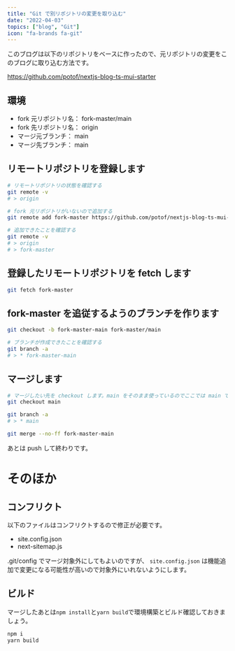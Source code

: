 ```yaml
---
title: "Git で別リポジトリの変更を取り込む"
date: "2022-04-03"
topics: ["blog", "Git"]
icon: "fa-brands fa-git"
---
```


このブログは以下のリポジトリをベースに作ったので、元リポジトリの変更をこのブログに取り込む方法です。

https://github.com/potof/nextjs-blog-ts-mui-starter

## 環境

- fork 元リポジトリ名： fork-master/main
- fork 先リポジトリ名： origin
- マージ元ブランチ： main
- マージ先ブランチ： main

## リモートリポジトリを登録します

```bash
# リモートリポジトリの状態を確認する
git remote -v
# > origin

# fork 元リポジトリがいないので追加する
git remote add fork-master https://github.com/potof/nextjs-blog-ts-mui-starter.git

# 追加できたことを確認する
git remote -v
# > origin
# > fork-master
```

## 登録したリモートリポジトリを fetch します

```bash
git fetch fork-master
```

## fork-master を追従するようのブランチを作ります

```bash
git checkout -b fork-master-main fork-master/main

# ブランチが作成できたことを確認する
git branch -a
# > * fork-master-main
```

## マージします

```bash
# マージしたい先を checkout します。main をそのまま使っているのでここでは main です。
git checkout main

git branch -a
# > * main

git merge --no-ff fork-master-main
```

あとは push して終わりです。

# そのほか

## コンフリクト

以下のファイルはコンフリクトするので修正が必要です。

- site.config.json
- next-sitemap.js

.git/config でマージ対象外にしてもよいのですが、
`site.config.json` は機能追加で変更になる可能性が高いので対象外にいれないようにします。

## ビルド

マージしたあとは`npm install`と`yarn build`で環境構築とビルド確認しておきましょう。

```bash
npm i
yarn build
```
